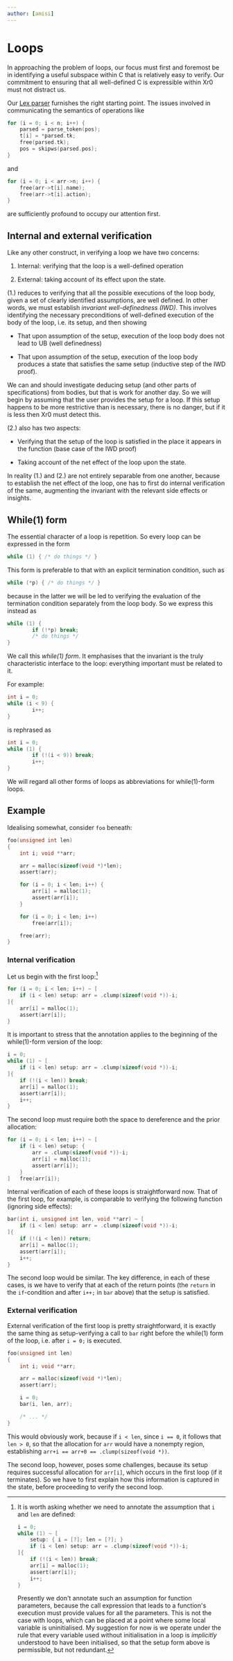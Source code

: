 ```yaml
---
author: [amisi]
---
```


# Loops

In approaching the problem of loops, our focus must first and foremost be in
identifying a useful subspace within C that is relatively easy to verify.
Our commitment to ensuring that all well-defined C is expressible within Xr0
must not distract us.

Our [Lex parser][parse.x] furnishes the right starting point.
The issues involved in communicating the semantics of operations like

```C
for (i = 0; i < n; i++) {
	parsed = parse_token(pos);
	t[i] = *parsed.tk;
	free(parsed.tk);
	pos = skipws(parsed.pos);
}
```

and

```C
for (i = 0; i < arr->n; i++) {
	free(arr->t[i].name);
	free(arr->t[i].action);
}
```

are sufficiently profound to occupy our attention first.

  [parse.x]: https://github.com/xr0-org/xr0/blob/master/tests/0v/99-program/100-lex/parse.x

## Internal and external verification

Like any other construct, in verifying a loop we have two concerns:

1. Internal: verifying that the loop is a well-defined operation

2. External: taking account of its effect upon the state.

(1.) reduces to verifying that all the possible executions of the loop body,
given a set of clearly identified assumptions, are well defined.
In other words, we must establish _invariant well-definedness (IWD)_.
This involves identifying the necessary preconditions of well-defined execution
of the body of the loop, i.e. its setup, and then showing

- That upon assumption of the setup, execution of the loop body does not lead to
  UB (well definedness)

- That upon assumption of the setup, execution of the loop body
  produces a state that satisfies the same setup (inductive step of the IWD
  proof).

We can and should investigate deducing setup (and other parts of specifications)
from bodies, but that is work for another day. So we will begin by assuming that
the user provides the setup for a loop. If this setup happens to be more
restrictive than is necessary, there is no danger, but if it is less then Xr0
must detect this.

(2.) also has two aspects:

- Verifying that the setup of the loop is satisfied in the place it appears in
  the function (base case of the IWD proof)

- Taking account of the net effect of the loop upon the state.

In reality (1.) and (2.) are not entirely separable from one another, because to
establish the net effect of the loop, one has to first do internal verification
of the same, augmenting the invariant with the relevant side effects or insights.

## While(1) form

The essential character of a loop is repetition. So every loop can be expressed
in the form

```C
while (1) { /* do things */ }
```

This form is preferable to that with an explicit termination condition, such as

```C
while (*p) { /* do things */ }
```

because in the latter we will be led to verifying the evaluation of the
termination condition separately from the loop body. So we express this instead
as

```C
while (1) {
        if (!*p) break;
        /* do things */
}
```

We call this _while(1) form_.
It emphasises that the invariant is the truly characteristic interface to the
loop: everything important must be related to it.

For example:

```C
int i = 0;
while (i < 9) {
        i++;
}
```

is rephrased as

```C
int i = 0;
while (1) {
        if (!(i < 9)) break;
        i++;
}
```

We will regard all other forms of loops as abbreviations for while(1)-form
loops.

## Example

Idealising somewhat, consider `foo` beneath:

```C
foo(unsigned int len)
{
	int i; void **arr;

	arr = malloc(sizeof(void *)*len);
	assert(arr);

	for (i = 0; i < len; i++) {
		arr[i] = malloc(1);
		assert(arr[i]);
	}

	for (i = 0; i < len; i++)
		free(arr[i]);

	free(arr);
}
```

### Internal verification

Let us begin with the first loop:[^init]

```C
for (i = 0; i < len; i++) ~ [
	if (i < len) setup: arr = .clump(sizeof(void *))-i;
]{
	arr[i] = malloc(1);
	assert(arr[i]);
}
```

It is important to stress that the annotation applies to the beginning of the
while(1)-form version of the loop:

```C
i = 0;
while (1) ~ [
	if (i < len) setup: arr = .clump(sizeof(void *))-i;
]{
	if (!(i < len)) break;
	arr[i] = malloc(1);
	assert(arr[i]);
	i++;
}
```

  [^init]: It is worth asking whether we need to annotate the assumption that
    `i` and `len` are defined:

	```C
	i = 0;
	while (1) ~ [
		setup: { i = [?]; len = [?]; }
		if (i < len) setup: arr = .clump(sizeof(void *))-i;
	]{
		if (!(i < len)) break;
		arr[i] = malloc(1);
		assert(arr[i]);
		i++;
	}
	```

    Presently we don't annotate such an assumption for function parameters,
    because the call expression that leads to a function's execution must
    provide values for all the parameters. This is not the case with loops,
    which can be placed at a point where some local variable is uninitialised.
    My suggestion for now is we operate under the rule that every variable used
    without initialisation in a loop is _implicitly_ understood to have been
    initialised, so that the setup form above is permissible, but not redundant. 


The second loop must require both the space to
dereference and the prior allocation:

```C
for (i = 0; i < len; i++) ~ [
	if (i < len) setup: {
		arr = .clump(sizeof(void *))-i;
		arr[i] = malloc(1);
		assert(arr[i]);
	}
]	free(arr[i]);
```

Internal verification of each of these loops is straightforward now.
That of the first loop, for example, is comparable to verifying the following
function (ignoring side effects):

```C
bar(int i, unsigned int len, void **arr) ~ [
	if (i < len) setup: arr = .clump(sizeof(void *))-i;
]{
	if (!(i < len)) return;
	arr[i] = malloc(1);
	assert(arr[i]);
	i++;
}
```

The second loop would be similar. The key difference, in each of these cases,
is we have to verify that at each of the return points (the `return` in the
`if`-condition and after `i++;` in `bar` above) that the setup is satisfied.

### External verification

External verification of the first loop is pretty straightforward, it is exactly
the same thing as setup-verifying a call to `bar` right before the while(1) form
of the loop, i.e. after `i = 0;` is executed.

```C
foo(unsigned int len)
{
	int i; void **arr;

	arr = malloc(sizeof(void *)*len);
	assert(arr);

	i = 0;
	bar(i, len, arr);

	/* ... */
}
```

This would obviously work, because if `i < len`, since `i == 0`, it follows that
`len > 0`, so that the allocation for `arr` would have a nonempty region,
establishing `arr+i == arr+0 == .clump(sizeof(void *))`.

The second loop, however, poses some challenges, because its setup requires
successful allocation for `arr[i]`, which occurs in the first loop (if it
terminates).
So we have to first explain how this information is captured in the state,
before proceeding to verify the second loop.
